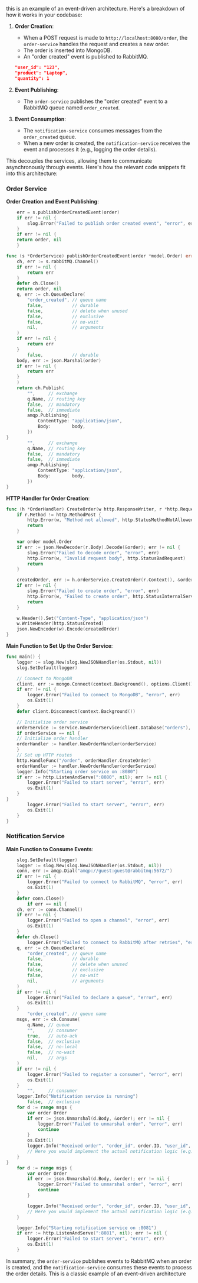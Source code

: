 this is an example of an event-driven architecture. Here's a breakdown of how it works in your codebase:

1. **Order Creation**:
   - When a POST request is made to `http://localhost:8080/order`, the `order-service` handles the request and creates a new order.
   - The order is inserted into MongoDB.
   - An "order created" event is published to RabbitMQ.

   ```json
   "user_id": "123",
   "product": "Laptop",
   "quantity": 1
   ```

2. **Event Publishing**:
   - The `order-service` publishes the "order created" event to a RabbitMQ queue named `order_created`.

3. **Event Consumption**:
   - The `notification-service` consumes messages from the `order_created` queue.
   - When a new order is created, the `notification-service` receives the event and processes it (e.g., logging the order details).

This decouples the services, allowing them to communicate asynchronously through events. Here's how the relevant code snippets fit into this architecture:

### Order Service

**Order Creation and Event Publishing**:

```44:94:order-service/service/order.go
	err = s.publishOrderCreatedEvent(order)
	if err != nil {
		slog.Error("Failed to publish order created event", "error", err)
	}
	if err != nil {
	return order, nil
	}

func (s *OrderService) publishOrderCreatedEvent(order *model.Order) error {
	ch, err := s.rabbitMQ.Channel()
	if err != nil {
		return err
	}
	defer ch.Close()
	return order, nil
	q, err := ch.QueueDeclare(
		"order_created", // queue name
		false,           // durable
		false,           // delete when unused
		false,           // exclusive
		false,           // no-wait
		nil,             // arguments
	)
	if err != nil {
		return err
	}
		false,           // durable
	body, err := json.Marshal(order)
	if err != nil {
		return err
	}
	)
	return ch.Publish(
		"",     // exchange
		q.Name, // routing key
		false,  // mandatory
		false,  // immediate
		amqp.Publishing{
			ContentType: "application/json",
			Body:        body,
		})
}
		"",     // exchange
		q.Name, // routing key
		false,  // mandatory
		false,  // immediate
		amqp.Publishing{
			ContentType: "application/json",
			Body:        body,
		})
}
```


**HTTP Handler for Order Creation**:

```20:43:order-service/handler/order.go
func (h *OrderHandler) CreateOrder(w http.ResponseWriter, r *http.Request) {
	if r.Method != http.MethodPost {
		http.Error(w, "Method not allowed", http.StatusMethodNotAllowed)
		return
	}

	var order model.Order
	if err := json.NewDecoder(r.Body).Decode(&order); err != nil {
		slog.Error("Failed to decode order", "error", err)
		http.Error(w, "Invalid request body", http.StatusBadRequest)
		return
	}

	createdOrder, err := h.orderService.CreateOrder(r.Context(), &order)
	if err != nil {
		slog.Error("Failed to create order", "error", err)
		http.Error(w, "Failed to create order", http.StatusInternalServerError)
		return
	}

	w.Header().Set("Content-Type", "application/json")
	w.WriteHeader(http.StatusCreated)
	json.NewEncoder(w).Encode(createdOrder)
}
```


**Main Function to Set Up the Order Service**:

```16:46:order-service/main.go
func main() {
	logger := slog.New(slog.NewJSONHandler(os.Stdout, nil))
	slog.SetDefault(logger)

	// Connect to MongoDB
	client, err := mongo.Connect(context.Background(), options.Client().ApplyURI("mongodb://mongodb:27017"))
	if err != nil {
		logger.Error("Failed to connect to MongoDB", "error", err)
		os.Exit(1)
	}
	defer client.Disconnect(context.Background())

	// Initialize order service
	orderService := service.NewOrderService(client.Database("orders"), "amqp://guest:guest@rabbitmq:5672/")
	if orderService == nil {
	// Initialize order handler
	orderHandler := handler.NewOrderHandler(orderService)
	}
	// Set up HTTP routes
	http.HandleFunc("/order", orderHandler.CreateOrder)
	orderHandler := handler.NewOrderHandler(orderService)
	logger.Info("Starting order service on :8080")
	if err := http.ListenAndServe(":8080", nil); err != nil {
		logger.Error("Failed to start server", "error", err)
		os.Exit(1)
	}
}
		logger.Error("Failed to start server", "error", err)
		os.Exit(1)
	}
}
```


### Notification Service

**Main Function to Consume Events**:

```20:91:notification-service/main.go
	slog.SetDefault(logger)
	logger := slog.New(slog.NewJSONHandler(os.Stdout, nil))
	conn, err := amqp.Dial("amqp://guest:guest@rabbitmq:5672/")
	if err != nil {
		logger.Error("Failed to connect to RabbitMQ", "error", err)
		os.Exit(1)
	}
	defer conn.Close()
		if err == nil {
	ch, err := conn.Channel()
	if err != nil {
		logger.Error("Failed to open a channel", "error", err)
		os.Exit(1)
	}
	defer ch.Close()
		logger.Error("Failed to connect to RabbitMQ after retries", "error", err)
	q, err := ch.QueueDeclare(
		"order_created", // queue name
		false,           // durable
		false,           // delete when unused
		false,           // exclusive
		false,           // no-wait
		nil,             // arguments
	)
	if err != nil {
		logger.Error("Failed to declare a queue", "error", err)
		os.Exit(1)
	}
		"order_created", // queue name
	msgs, err := ch.Consume(
		q.Name, // queue
		"",     // consumer
		true,   // auto-ack
		false,  // exclusive
		false,  // no-local
		false,  // no-wait
		nil,    // args
	)
	if err != nil {
		logger.Error("Failed to register a consumer", "error", err)
		os.Exit(1)
	}
		"",     // consumer
	logger.Info("Notification service is running")
		false,  // exclusive
	for d := range msgs {
		var order Order
		if err := json.Unmarshal(d.Body, &order); err != nil {
			logger.Error("Failed to unmarshal order", "error", err)
			continue
		}
		os.Exit(1)
		logger.Info("Received order", "order_id", order.ID, "user_id", order.UserID, "product", order.Product, "quantity", order.Quantity)
		// Here you would implement the actual notification logic (e.g., sending an email or SMS)
	}
}
	for d := range msgs {
		var order Order
		if err := json.Unmarshal(d.Body, &order); err != nil {
			logger.Error("Failed to unmarshal order", "error", err)
			continue
		}

		logger.Info("Received order", "order_id", order.ID, "user_id", order.UserID, "product", order.Product, "quantity", order.Quantity)
		// Here you would implement the actual notification logic (e.g., sending an email or SMS)
	}

	logger.Info("Starting notification service on :8081")
	if err := http.ListenAndServe(":8081", nil); err != nil {
		logger.Error("Failed to start server", "error", err)
		os.Exit(1)
	}
```


In summary, the `order-service` publishes events to RabbitMQ when an order is created, and the `notification-service` consumes these events to process the order details. This is a classic example of an event-driven architecture